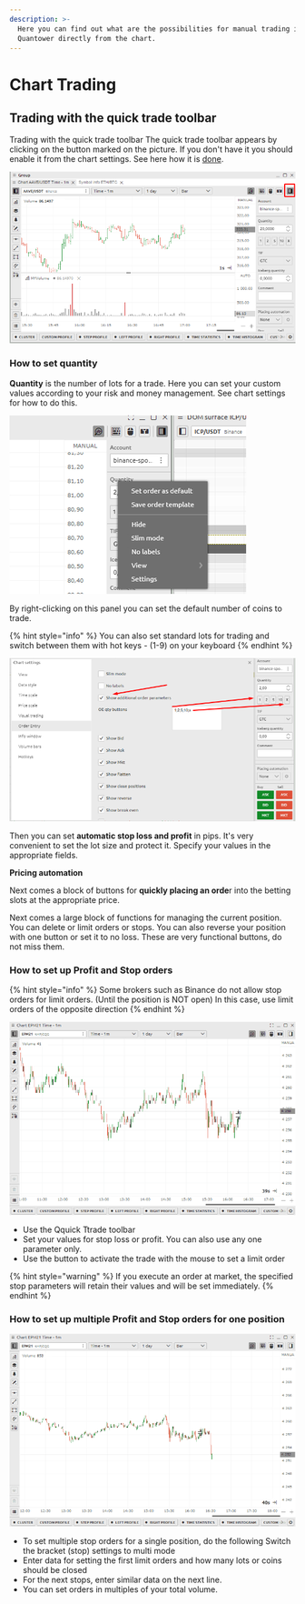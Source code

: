 ```yaml
---
description: >-
  Here you can find out what are the possibilities for manual trading in
  Quantower directly from the chart.
---
```


# Chart Trading

## Trading with the quick trade toolbar

Trading with the quick trade toolbar The quick trade toolbar appears by clicking on the button marked on the picture. If you don't have it you should enable it from the chart settings. See here how it is [done](chart-settings.md).

![](../../.gitbook/assets/image%20%28243%29.png)

### **How to set quantity**

**Quantity** is the number of lots for a trade. Here you can set your custom values according to your risk and money management. See chart settings for how to do this.

![](../../.gitbook/assets/image%20%28230%29.png)

By right-clicking on this panel you can set the default number of coins to trade. 

{% hint style="info" %}
You can also set standard lots for trading and switch between them with hot keys - \(1-9\) on your keyboard
{% endhint %}

![](../../.gitbook/assets/image%20%28233%29.png)

Then you can set **automatic stop loss and profit** in pips. It's very convenient to set the lot size and protect it. Specify your values in the appropriate fields.

**Pricing automation**

Next comes a block of buttons for **quickly placing an orde**r into the betting slots at the appropriate price.

Next comes a large block of functions for managing the current position. You can delete or limit orders or stops. You can also reverse your position with one button or set it to no loss. These are very functional buttons, do not miss them.

### How to set up Profit and Stop orders

{% hint style="info" %}
Some brokers such as Binance do not allow stop orders for limit orders. \(Until the position is NOT open\) In this case, use limit orders of the opposite direction
{% endhint %}

![](../../.gitbook/assets/animaciya-3-%20%281%29.gif)

* Use the Qquick Ttrade toolbar 
* Set your values for stop loss or profit. You can also use any one parameter only. 
* Use the button to activate the trade with the mouse to set a limit order

{% hint style="warning" %}
If you execute an order at market, the specified stop parameters will retain their values and will be set immediately.
{% endhint %}

### How to set up  multiple Profit and Stop orders for one position

![](../../.gitbook/assets/animaciya-4-.gif)

* To set multiple stop orders for a single position, do the following Switch the bracket \(stop\) settings to multi mode 
* Enter data for setting the first limit orders and how many lots or coins should be closed 
* For the next stops, enter similar data on the next line.
*  You can set orders in multiples of your total volume.

